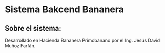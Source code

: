 <h1>Sistema Bakcend Bananera</h1>

## Sobre el sistema:

Desarrollado en Hacienda Bananera Primobanano por el Ing. Jesús David Muñoz Farfán.


